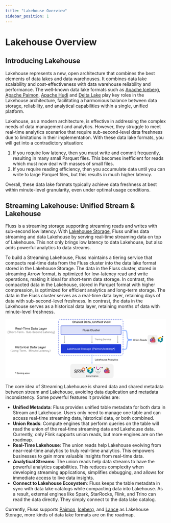 ```yaml
---
title: "Lakehouse Overview"
sidebar_position: 1
---
```


# Lakehouse Overview

## Introducing Lakehouse

Lakehouse represents a new, open architecture that combines the best elements of data lakes and data warehouses. 
It combines data lake scalability and cost-effectiveness with data warehouse reliability and performance. 
The well-known data lake formats such as [Apache Iceberg](https://iceberg.apache.org/), [Apache Paimon](https://paimon.apache.org/), [Apache Hudi](https://hudi.apache.org/) and [Delta Lake](https://delta.io/) play key roles in the Lakehouse architecture,
facilitating a harmonious balance between data storage, reliability, and analytical capabilities within a single, unified platform.

Lakehouse, as a modern architecture, is effective in addressing the complex needs of data management and analytics.
However, they struggle to meet real-time analytics scenarios that require sub-second-level data freshness due to limitations in their implementation.
With these data lake formats, you will get into a contradictory situation:

1. If you require low latency, then you must write and commit frequently, resulting in many small Parquet files. This becomes inefficient for
reads which must now deal with masses of small files.
2. If you require reading efficiency, then you accumulate data until you can write to large Parquet files, but this results in much higher latency.

Overall, these data lake formats typically achieve data freshness at best within minute-level granularity, even under optimal usage conditions.

## Streaming Lakehouse: Unified Stream & Lakehouse

Fluss is a streaming storage supporting streaming reads and writes with sub-second low latency.
With [Lakehouse Storage](maintenance/tiered-storage/lakehouse-storage.md), Fluss unifies data streaming and data Lakehouse by serving real-time streaming data on top of Lakehouse.
This not only brings low latency to data Lakehouse, but also adds powerful analytics to data streams.

To build a Streaming Lakehouse, Fluss maintains a tiering service that compacts real-time data from the Fluss cluster into the data lake format stored in the Lakehouse Storage.
The data in the Fluss cluster, stored in streaming Arrow format, is optimized for low-latency read and write operations, making it ideal for short-term data storage. In contrast, the compacted data in the Lakehouse, stored in Parquet format with higher compression, is optimized for efficient analytics and long-term storage.
The data in the Fluss cluster serves as a real-time data layer, retaining days of data with sub-second-level freshness. In contrast, the data in the Lakehouse serves as a historical data layer, retaining months of data with minute-level freshness.

![streamhouse](../assets/streamhouse.png)

The core idea of Streaming Lakehouse is shared data and shared metadata between stream and Lakehouse, avoiding data duplication and metadata inconsistency.
Some powerful features it provides are:

- **Unified Metadata**: Fluss provides unified table metadata for both data in Stream and Lakehouse. Users only need to manage one table and can access real-time streaming data, historical data, or both combined.
- **Union Reads**: Compute engines that perform queries on the table will read the union of the real-time streaming data and Lakehouse data. Currently, only Flink supports union reads, but more engines are on the roadmap.
- **Real-Time Lakehouse**: The union reads help Lakehouse evolving from near-real-time analytics to truly real-time analytics. This empowers businesses to gain more valuable insights from real-time data.
- **Analytical Streams**: The union reads help data streams to have the powerful analytics capabilities. This reduces complexity when developing streaming applications, simplifies debugging, and allows for immediate access to live data insights.
- **Connect to Lakehouse Ecosystem**: Fluss keeps the table metadata in sync with data lake catalogs while compacting data into Lakehouse. As a result, external engines like Spark, StarRocks, Flink, and Trino can read the data directly. They simply connect to the data lake catalog.

Currently, Fluss supports [Paimon](integrate-data-lakes/paimon.md), [Iceberg](integrate-data-lakes/iceberg.md), and [Lance](integrate-data-lakes/lance.md) as Lakehouse Storage, more kinds of data lake formats are on the roadmap.
